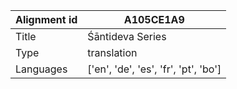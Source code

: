 |Alignment id | A105CE1A9
| --- | --- 
|Title | Śāntideva Series 
|Type | translation
|Languages | ['en', 'de', 'es', 'fr', 'pt', 'bo']